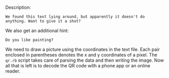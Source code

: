 Description:
```
We found this text lying around, but apparently it doesn't do anything. Want to give it a shot?
```
We also get an additional hint:
```
Do you like painting?
```
We need to draw a picture using the coordinates in the text file. Each pair enclosed in parentheses denotes the x and y coordinates of a pixel. The ```qr.rb``` script takes care of parsing the data and then writing the image.
Now all that is left is to decode the QR code with a phone app or an online reader.
